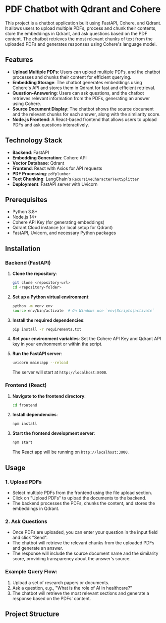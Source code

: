 # PDF Chatbot with Qdrant and Cohere

This project is a chatbot application built using FastAPI, Cohere, and Qdrant. It allows users to upload multiple PDFs, process and chunk their contents, store the embeddings in Qdrant, and ask questions based on the PDF content. The chatbot retrieves the most relevant chunks of text from the uploaded PDFs and generates responses using Cohere's language model.

## Features

- **Upload Multiple PDFs**: Users can upload multiple PDFs, and the chatbot processes and chunks their content for efficient querying.
- **Embedding Storage**: The chatbot generates embeddings using Cohere's API and stores them in Qdrant for fast and efficient retrieval.
- **Question-Answering**: Users can ask questions, and the chatbot retrieves relevant information from the PDFs, generating an answer using Cohere.
- **Source Document Display**: The chatbot shows the source document and the relevant chunks for each answer, along with the similarity score.
- **Node.js Frontend**: A React-based frontend that allows users to upload PDFs and ask questions interactively.

## Technology Stack

- **Backend**: FastAPI
- **Embedding Generation**: Cohere API
- **Vector Database**: Qdrant
- **Frontend**: React with Axios for API requests
- **PDF Processing**: `pdfplumber`
- **Text Chunking**: LangChain's `RecursiveCharacterTextSplitter`
- **Deployment**: FastAPI server with Uvicorn

## Prerequisites

- Python 3.8+
- Node.js 14+
- Cohere API Key (for generating embeddings)
- Qdrant Cloud instance (or local setup for Qdrant)
- FastAPI, Uvicorn, and necessary Python packages

## Installation

### Backend (FastAPI)

1. **Clone the repository**:
    ```bash
    git clone <repository-url>
    cd <repository-folder>
    ```

2. **Set up a Python virtual environment**:
    ```bash
    python -m venv env
    source env/bin/activate  # On Windows use `env\Scripts\activate`
    ```

3. **Install the required dependencies**:
    ```bash
    pip install -r requirements.txt
    ```

4. **Set your environment variables**:
    Set the Cohere API Key and Qdrant API key in your environment or within the script.

5. **Run the FastAPI server**:
    ```bash
    uvicorn main:app --reload
    ```

    The server will start at `http://localhost:8000`.

### Frontend (React)

1. **Navigate to the frontend directory**:
    ```bash
    cd frontend
    ```

2. **Install dependencies**:
    ```bash
    npm install
    ```

3. **Start the frontend development server**:
    ```bash
    npm start
    ```

    The React app will be running on `http://localhost:3000`.

## Usage

### 1. Upload PDFs

- Select multiple PDFs from the frontend using the file upload section.
- Click on "Upload PDFs" to upload the documents to the backend.
- The backend processes the PDFs, chunks the content, and stores the embeddings in Qdrant.

### 2. Ask Questions

- Once PDFs are uploaded, you can enter your question in the input field and click "Send".
- The chatbot will retrieve the relevant chunks from the uploaded PDFs and generate an answer.
- The response will include the source document name and the similarity score, providing transparency about the answer's source.

### Example Query Flow:

1. Upload a set of research papers or documents.
2. Ask a question, e.g., "What is the role of AI in healthcare?"
3. The chatbot will retrieve the most relevant sections and generate a response based on the PDFs' content.

## Project Structure

